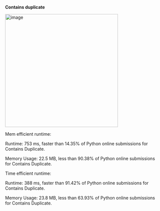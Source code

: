 **Contains duplicate**

<img width="365" alt="image" src="https://user-images.githubusercontent.com/25766765/184418644-94f86193-7875-468f-8311-9910b7520fd9.png">

Mem efficient runtime:

Runtime: 753 ms, faster than 14.35% of Python online submissions for Contains Duplicate.

Memory Usage: 22.5 MB, less than 90.38% of Python online submissions for Contains Duplicate.

Time efficient runtime:

Runtime: 388 ms, faster than 91.42% of Python online submissions for Contains Duplicate.

Memory Usage: 23.8 MB, less than 63.93% of Python online submissions for Contains Duplicate.
